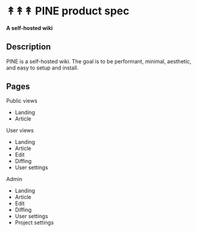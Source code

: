 # ↟↟↟ PINE product spec
#### A self-hosted wiki

## Description
PINE is a self-hosted wiki.  The goal is to be performant, minimal, aesthetic, and easy to setup and install.

## Pages
Public views
- Landing
- Article

User views
- Landing
- Article
- Edit
- Diffing
- User settings

Admin
- Landing
- Article
- Edit
- Diffing
- User settings
- Project settings